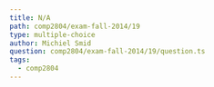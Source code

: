 ```yaml
---
title: N/A
path: comp2804/exam-fall-2014/19
type: multiple-choice
author: Michiel Smid
question: comp2804/exam-fall-2014/19/question.ts
tags:
  - comp2804
---
```

